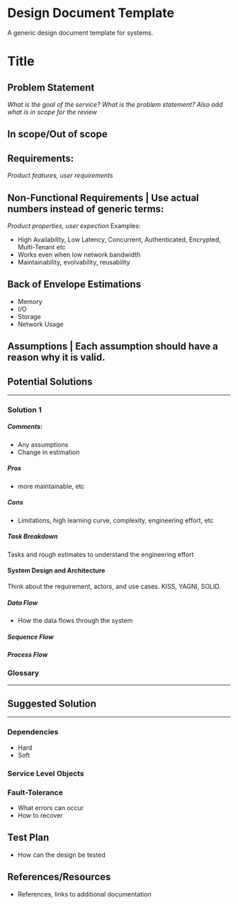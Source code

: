 # Design Document Template

A generic design document template for systems.

# Title

## Problem Statement

*What is the goal of the service? What is the problem statement?*
*Also add what is in scope for the review*

## In scope/Out of scope

## Requirements:
*Product features, user requirements*

## Non-Functional Requirements | Use actual numbers instead of generic terms:
*Product properties, user expection*
Examples:
- High Availability, Low Latency, Concurrent, Authenticated, Encrypted, Multi-Tenant etc
- Works even when low network bandwidth
- Maintainability, evolvability, reusability

## Back of Envelope Estimations
- Memory
- I/O
- Storage
- Network Usage

## Assumptions | Each assumption should have a reason why it is valid.

## Potential Solutions
---------------------------------------------------------------------------------------------------
### Solution 1

##### Comments:
- Any assumptions
- Change in estimation

##### Pros
- more maintainable, etc

##### Cons
- Limitations, high learning curve, complexity, engineering effort, etc

##### Task Breakdown
Tasks and rough estimates to understand the engineering effort

#### System Design and Architecture 
Think about the requirement, actors, and use cases. KISS, YAGNI, SOLID.

##### Data Flow
- How the data flows through the system

##### Sequence Flow

##### Process Flow

### Glossary


---------------------------------------------------------------------------------------------------
## Suggested Solution

---------------------------------------------------------------------------------------------------


### Dependencies
- Hard
- Soft

### Service Level Objects


### Fault-Tolerance
- What errors can occur
- How to recover

## Test Plan

* How can the design be tested

## References/Resources 
- References, links to additional documentation
